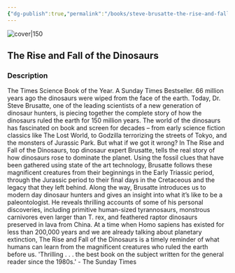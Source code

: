 ```yaml
---
{"dg-publish":true,"permalink":"/books/steve-brusatte-the-rise-and-fall-of-the-dinosaurs/","title":"\"The Rise and Fall of the Dinosaurs\"","tags":["science","non-fiction","history","nature"]}
---
```




![cover|150](http://books.google.com/books/content?id=0Dg9DwAAQBAJ&printsec=frontcover&img=1&zoom=1&edge=curl&source=gbs_api)

## The Rise and Fall of the Dinosaurs

### Description

The Times Science Book of the Year. A Sunday Times Bestseller. 66 million years ago the dinosaurs were wiped from the face of the earth. Today, Dr. Steve Brusatte, one of the leading scientists of a new generation of dinosaur hunters, is piecing together the complete story of how the dinosaurs ruled the earth for 150 million years. The world of the dinosaurs has fascinated on book and screen for decades – from early science fiction classics like The Lost World, to Godzilla terrorizing the streets of Tokyo, and the monsters of Jurassic Park. But what if we got it wrong? In The Rise and Fall of the Dinosaurs, top dinosaur expert Brusatte, tells the real story of how dinosaurs rose to dominate the planet. Using the fossil clues that have been gathered using state of the art technology, Brusatte follows these magnificent creatures from their beginnings in the Early Triassic period, through the Jurassic period to their final days in the Cretaceous and the legacy that they left behind. Along the way, Brusatte introduces us to modern day dinosaur hunters and gives an insight into what it’s like to be a paleontologist. He reveals thrilling accounts of some of his personal discoveries, including primitive human-sized tyrannosaurs, monstrous carnivores even larger than T. rex, and feathered raptor dinosaurs preserved in lava from China. At a time when Homo sapiens has existed for less than 200,000 years and we are already talking about planetary extinction, The Rise and Fall of the Dinosaurs is a timely reminder of what humans can learn from the magnificent creatures who ruled the earth before us. 'Thrilling . . . the best book on the subject written for the general reader since the 1980s.' - The Sunday Times
```